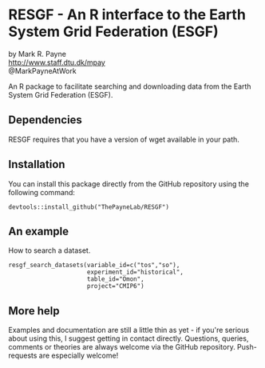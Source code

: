 # RESGF - An R interface to the Earth System Grid Federation (ESGF)

by Mark R. Payne<br>
http://www.staff.dtu.dk/mpay <br>
@MarkPayneAtWork

An R package to facilitate searching and downloading data from the Earth System Grid Federation (ESGF).

## Dependencies
RESGF requires that you have a version of wget available in your path.

## Installation

You can install this package directly from the GitHub repository using the following command:

```{R}
devtools::install_github("ThePayneLab/RESGF")
```

## An example

How to search a dataset.

```{R}
resgf_search_datasets(variable_id=c("tos","so"),
                      experiment_id="historical",
                      table_id="Omon",
                      project="CMIP6")
```


## More help

Examples and documentation are still a little thin as yet - if you're serious about using this, I suggest getting in contact directly. Questions, queries, comments or theories are always welcome via the GitHub repository. Push-requests are especially welcome!

